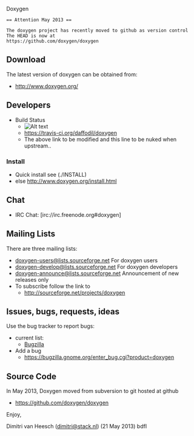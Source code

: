 Doxygen


    == Attention May 2013 ==
    
    The doxygen project has recently moved to github as version control
    The HEAD is now at 
    https://github.com/doxygen/doxygen
    

Download
---------
The latest version of doxygen can be obtained from:
* http://www.doxygen.org/


Developers
---------
* Build Status
  * ![Alt text](https://secure.travis-ci.org/daffodil/doxygen.png?branch=master)
  * https://travis-ci.org/daffodil/doxygen
  * The above link to be modified and this line to be nuked when upstream.. 

### Install ###
* Quick install see (./INSTALL) 
* else http://www.doxygen.org/install.html


Chat
----------------------
* IRC Chat: [irc://irc.freenode.org#doxygen]

Mailing Lists
----------------------
There are three mailing lists:
* doxygen-users@lists.sourceforge.net        For doxygen users
* doxygen-develop@lists.sourceforge.net      For doxygen developers
* doxygen-announce@lists.sourceforge.net     Announcement of new releases only
* To subscribe follow the link to
    * http://sourceforge.net/projects/doxygen


Issues, bugs, requests, ideas
----------------------------------
Use the bug tracker to report bugs:
* current list:
    * [Bugzilla](https://bugzilla.gnome.org/buglist.cgi?product=doxygen&bug_status=UNCONFIRMED&bug_status=NEW&bug_status=ASSIGNED&bug_status=REOPENED)
* Add a bug 
    * https://bugzilla.gnome.org/enter_bug.cgi?product=doxygen


Source Code
----------------------------------
In May 2013, Doxygen moved from 
subversion to git hosted at github
* https://github.com/doxygen/doxygen


Enjoy,

Dimitri van Heesch (<dimitri@stack.nl>) (21 May 2013) bdfl
